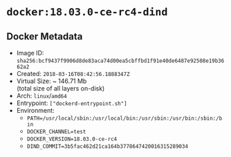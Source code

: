 # `docker:18.03.0-ce-rc4-dind`

## Docker Metadata

- Image ID: `sha256:bcf9437f9906d8de83aca74d00ea5cbffbd1f91e40de6487e92508e19b3662a2`
- Created: `2018-03-16T08:42:56.1888347Z`
- Virtual Size: ~ 146.71 Mb  
  (total size of all layers on-disk)
- Arch: `linux`/`amd64`
- Entrypoint: `["dockerd-entrypoint.sh"]`
- Environment:
  - `PATH=/usr/local/sbin:/usr/local/bin:/usr/sbin:/usr/bin:/sbin:/bin`
  - `DOCKER_CHANNEL=test`
  - `DOCKER_VERSION=18.03.0-ce-rc4`
  - `DIND_COMMIT=3b5fac462d21ca164b3778647420016315289034`
